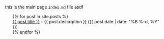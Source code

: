this is the main page `index.md` file asdf

<ul>
  {% for post in site.posts %}
    <div>
      <a href="{{ post.url }}">{{ post.title }}</a> - 
      {{ post.description }} 
      ({{ post.date | date: "%B %-d, %Y"  }})
    </div>
  {% endfor %}
</ul>

